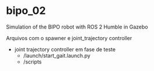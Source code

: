 # bipo_02
Simulation of the BIPO robot with ROS 2 Humble in Gazebo

Arquivos com o spawner e joint_trajectory controller
- joint trajectory controller em fase de teste
  - /launch/start_gait.launch.py
  - /scripts
